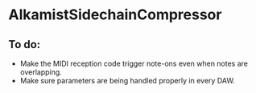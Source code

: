 # AlkamistSidechainCompressor

To do:
-
- Make the MIDI reception code trigger note-ons even when notes are overlapping.
- Make sure parameters are being handled properly in every DAW.